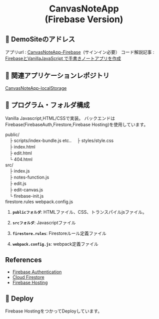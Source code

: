 <h1 align="center">
  CanvasNoteApp<br />
  (Firebase Version)
</h1>

## 💫 DemoSiteのアドレス

アプリurl : [CanvasNoteApp-Firebase](https://canvasnoteapp.web.app/) &nbsp;(サインイン必要）
コード解説記事 : [FirebaseとVanillaJavaScript で手書きノートアプリを作成](https://myfrontend.netlify.app/canvasnoteapp-firebase-1)


## 💫 関連アプリケーションレポジトリ

[CanvasNoteApp-localStorage](https://github.com/IoT-Arduino/CanvasNoteApp-Localstorage) 



## 🧐 プログラム・フォルダ構成

Vanilla Javascript,HTML/CSSで実装。
バックエンドはFirebase(FirebaseAuth,Firestore,Firebase Hosting)を使用しています。

public/  
　├ scripts/index-bundle.js etc.. 
　├ styles/style.css  
　├ index.html  
　├ edit.html  
　└ 404.html  
src/  
　├ index.js  
　├ notes-function.js  
　├ edit.js  
　├ edit-canvas.js  
　└ firebase-init.js  
firestore.rules
webpack.config.js
  
1.  **`publicフォルダ`**: HTMLファイル、CSS、トランスパイルjsファイル。

2.  **`srcフォルダ`**: Javascriptファイル

3.  **`firestore.rules`**: Firestoreルール定義ファイル

4.  **`webpack.config.js`**: webpack定義ファイル


  

## References 

* [Firebase Authentication](https://firebase.google.com/docs/auth/web/start?hl=ja)
* [Cloud Firestore](https://firebase.google.com/docs/firestore?hl=ja)
* [Firebase Hosting](https://firebase.google.com/docs/hosting?hl=ja)



## 🚀 Deploy

Firebase HostingをつかってDeployしています。